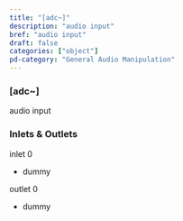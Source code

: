 ```yaml
---
title: "[adc~]"
description: "audio input"
bref: "audio input"
draft: false
categories: ["object"]
pd-category: "General Audio Manipulation"
---
```


### [adc~]

audio input

### Inlets & Outlets

inlet 0

 - dummy

outlet 0

 - dummy
 
